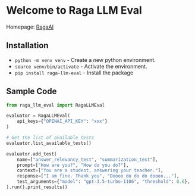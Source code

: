 # Welcome to Raga LLM Eval

Homepage: [RagaAI](https://www.raga.ai)

## Installation

* `python -m venv venv` - Create a new python environment.
* `source venv/bin/activate` - Activate the environment.
* `pip install raga-llm-eval` - Install the package

## Sample Code
```py
from raga_llm_eval import RagaLLMEval

evaluator = RagaLLMEval(
    api_keys={"OPENAI_API_KEY": "xxx"}
)

# Get the list of available tests
evaluator.list_available_tests()

evaluator.add_test(
    name=["answer_relevancy_test", "summarization_test"],
    prompt=["How are you?", "How do you do?"],
    context=["You are a student, answering your teacher."],
    response=["I am fine. Thank you", "Doooo do do do doooo..."],
    test_arguments={"model": "gpt-3.5-turbo-1106", "threshold": 0.6},
).run().print_results()
```
